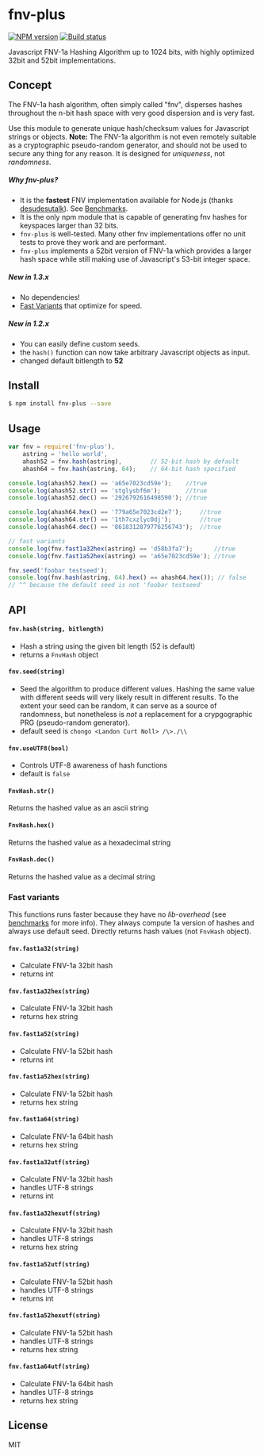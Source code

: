 fnv-plus
========

[![NPM version][npm-image]][npm-url]
[![Build status][travis-image]][travis-url]

Javascript FNV-1a Hashing Algorithm up to 1024 bits, with highly optimized 32bit and 52bit implementations.

## Concept
The FNV-1a hash algorithm, often simply called "fnv", disperses hashes
throughout the n-bit hash space with very good dispersion and is very
fast.

Use this module to generate unique hash/checksum values for Javascript
strings or objects. **Note:** The FNV-1a algorithm is not even remotely suitable as
a cryptographic pseudo-random generator, and should not be used to secure any
thing for any reason. It is designed for *uniqueness*, not *randomness*.

##### Why **fnv-plus**?
- It is the **fastest** FNV implementation available for Node.js (thanks [desudesutalk](https://github.com/desudesutalk)). See [Benchmarks](https://github.com/tjwebb/fnv-plus/tree/master/benchmark).
- It is the only npm module that is capable of generating fnv hashes for keyspaces larger than 32 bits.
- `fnv-plus` is well-tested. Many other fnv implementations offer no unit tests to prove they work and are performant.
- `fnv-plus` implements a 52bit version of FNV-1a which provides a larger hash space while still making use of Javascript's 53-bit integer space.

##### New in 1.3.x
- No dependencies!
- [Fast Variants](https://github.com/tjwebb/fnv-plus#fast-variants) that optimize for speed.

##### New in 1.2.x
- You can easily define custom seeds.
- the `hash()` function can now take arbitrary Javascript objects as input.
- changed default bitlength to **52**

## Install
```sh
$ npm install fnv-plus --save
```

## Usage

```js
var fnv = require('fnv-plus'),
    astring = 'hello world',
    ahash52 = fnv.hash(astring),        // 52-bit hash by default
    ahash64 = fnv.hash(astring, 64);    // 64-bit hash specified

console.log(ahash52.hex() == 'a65e7023cd59e');    //true
console.log(ahash52.str() == 'stglysbf6m');       //true
console.log(ahash52.dec() == '2926792616498590'); //true

console.log(ahash64.hex() == '779a65e7023cd2e7');     //true
console.log(ahash64.str() == '1th7cxzlyc0dj');        //true
console.log(ahash64.dec() == '8618312879776256743');  //true

// fast variants
console.log(fnv.fast1a32hex(astring) == 'd58b3fa7');      //true
console.log(fnv.fast1a52hex(astring) == 'a65e7023cd59e'); //true

fnv.seed('foobar testseed');
console.log(fnv.hash(astring, 64).hex() == ahash64.hex()); // false
// ^^ because the default seed is not 'foobar testseed'
```
## API

#### `fnv.hash(string, bitlength)`
  - Hash a string using the given bit length (52 is default)
  - returns a `FnvHash` object

#### `fnv.seed(string)`
  - Seed the algorithm to produce different values. Hashing the same value with
    different seeds will very likely result in different results. To the extent
    your seed can be random, it can serve as a source of randomness, but
    nonetheless is *not* a replacement for a crypgographic PRG (pseudo-random
    generator).
  - default seed is `chongo <Landon Curt Noll> /\>./\\`

#### `fnv.useUTF8(bool)`
  - Controls UTF-8 awareness of hash functions
  - default is `false`

#### `FnvHash.str()`
Returns the hashed value as an ascii string

#### `FnvHash.hex()`
Returns the hashed value as a hexadecimal string

#### `FnvHash.dec()`
Returns the hashed value as a decimal string

### Fast variants

This functions runs faster because they have no *lib-overhead* (see
[benchmarks](benchmark/README.md) for more info). They always compute 1a
version of hashes and always use default seed. Directly returns hash values
(not `FnvHash` object).

#### `fnv.fast1a32(string)`
  - Calculate FNV-1a 32bit hash
  - returns int

#### `fnv.fast1a32hex(string)`
  - Calculate FNV-1a 32bit hash
  - returns hex string

#### `fnv.fast1a52(string)`
  - Calculate FNV-1a 52bit hash
  - returns int

#### `fnv.fast1a52hex(string)`
  - Calculate FNV-1a 52bit hash
  - returns hex string

#### `fnv.fast1a64(string)`
  - Calculate FNV-1a 64bit hash
  - returns hex string

#### `fnv.fast1a32utf(string)`
  - Calculate FNV-1a 32bit hash
  - handles UTF-8 strings
  - returns int

#### `fnv.fast1a32hexutf(string)`
  - Calculate FNV-1a 32bit hash
  - handles UTF-8 strings
  - returns hex string

#### `fnv.fast1a52utf(string)`
  - Calculate FNV-1a 52bit hash
  - handles UTF-8 strings
  - returns int

#### `fnv.fast1a52hexutf(string)`
  - Calculate FNV-1a 52bit hash
  - handles UTF-8 strings
  - returns hex string

#### `fnv.fast1a64utf(string)`
  - Calculate FNV-1a 64bit hash
  - handles UTF-8 strings
  - returns hex string


## License
MIT

[npm-image]: https://img.shields.io/npm/v/fnv-plus.svg?style=flat-square
[npm-url]: https://npmjs.org/package/fnv-plus
[travis-image]: https://img.shields.io/travis/tjwebb/fnv-plus.svg?style=flat-square
[travis-url]: https://travis-ci.org/tjwebb/fnv-plus

